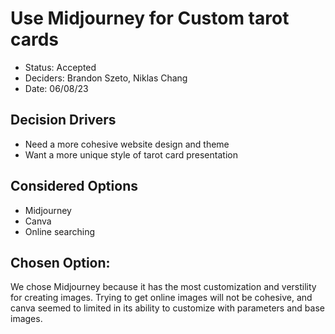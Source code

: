 # Use Midjourney for Custom tarot cards

- Status: Accepted
- Deciders: Brandon Szeto, Niklas Chang
- Date: 06/08/23

## Decision Drivers
- Need a more cohesive website design and theme
- Want a more unique style of tarot card presentation

## Considered Options
- Midjourney
- Canva
- Online searching

## Chosen Option:
We chose Midjourney because it has the most customization and verstility for creating images. Trying to get online images will not be cohesive, and canva seemed to limited in its ability to customize with parameters and base images.
